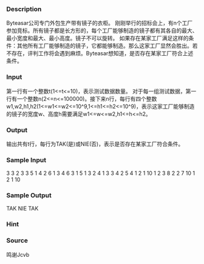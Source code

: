 
### Description
Byteasar公司专门外包生产带有镜子的衣柜。
刚刚举行的招标会上，有n个工厂参加竞标。所有镜子都是长方形的，每个工厂能够制造的镜子都有其各自的最大、最小宽度和最大、最小高度。镜子不可以旋转。
如果存在某家工厂满足这样的条件：其他所有工厂能够制造的镜子，它都能够制造。那么这家工厂显然会胜出。若不存在，评判工作将会遇到麻烦。Byteasar想知道，是否存在某家工厂符合上述条件。
### Input
第一行有一个整数t(1<=t<=10)，表示测试数据数量。
对于每一组测试数据，第一行有一个整数n(2<=n<=100000)。接下来n行，每行有四个整数w1,w2,h1,h2(1<=w1<=w2<=10^9,1<=h1<=h2<=10^9)，表示这家工厂能够制造的镜子的宽度w、高度h需要满足w1<=w<=w2,h1<=h<=h2。
### Output
输出共有t行，每行为TAK(是)或NIE(否)，表示是否存在某家工厂符合条件。
### Sample Input
3
3
2 3 3 5
1 4 2 6
1 3 4 6
3
1 5 1 3
2 4 1 3
3 4 2 5
4
1 2 1 10
1 2 3 8
2 2 7 10
1 2 1 10
### Sample Output
TAK
NIE
TAK

### Hint

### Source
鸣谢Jcvb